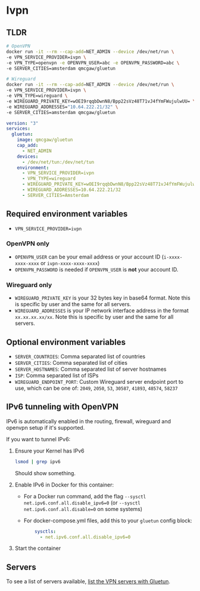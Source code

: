 # Ivpn

## TLDR

```sh
# OpenVPN
docker run -it --rm --cap-add=NET_ADMIN --device /dev/net/run \
-e VPN_SERVICE_PROVIDER=ivpn \
-e VPN_TYPE=openvpn -e OPENVPN_USER=abc -e OPENVPN_PASSWORD=abc \
-e SERVER_CITIES=amsterdam qmcgaw/gluetun
```

```sh
# Wireguard
docker run -it --rm --cap-add=NET_ADMIN --device /dev/net/run \
-e VPN_SERVICE_PROVIDER=ivpn \
-e VPN_TYPE=wireguard \
-e WIREGUARD_PRIVATE_KEY=wOEI9rqqbDwnN8/Bpp22sVz48T71vJ4fYmFWujulwUU= \
-e WIREGUARD_ADDRESSES="10.64.222.21/32" \
-e SERVER_CITIES=amsterdam qmcgaw/gluetun
```

```yml
version: "3"
services:
  gluetun:
    image: qmcgaw/gluetun
    cap_add:
      - NET_ADMIN
    devices:
      - /dev/net/tun:/dev/net/tun
    environment:
      - VPN_SERVICE_PROVIDER=ivpn
      - VPN_TYPE=wireguard
      - WIREGUARD_PRIVATE_KEY=wOEI9rqqbDwnN8/Bpp22sVz48T71vJ4fYmFWujulwUU=
      - WIREGUARD_ADDRESSES=10.64.222.21/32
      - SERVER_CITIES=Amsterdam
```

## Required environment variables

- `VPN_SERVICE_PROVIDER=ivpn`

### OpenVPN only

- `OPENVPN_USER` can be your email address or your account ID (`i-xxxx-xxxx-xxxx` or `ivpn-xxxx-xxxx-xxxx`)
- `OPENVPN_PASSWORD` is needed if `OPENVPN_USER` is **not** your account ID.

### Wireguard only

- `WIREGUARD_PRIVATE_KEY` is your 32 bytes key in base64 format. Note this is specific by user and the same for all servers.
- `WIREGUARD_ADDRESSES` is your IP network interface address in the format `xx.xx.xx.xx/xx`. Note this is specific by user and the same for all servers.

## Optional environment variables

- `SERVER_COUNTRIES`: Comma separated list of countries
- `SERVER_CITIES`: Comma separated list of cities
- `SERVER_HOSTNAMES`: Comma separated list of server hostnames
- `ISP`: Comma separated list of ISPs
- `WIREGUARD_ENDPOINT_PORT`: Custom Wireguard server endpoint port to use, which can be one of: `2049`, `2050`, `53`, `30587`, `41893`, `48574`, `58237`

## IPv6 tunneling with OpenVPN

IPv6 is automatically enabled in the routing, firewall, wireguard and openvpn setup if it's supported.

If you want to tunnel IPv6:

1. Ensure your Kernel has IPv6

    ```sh
    lsmod | grep ipv6
    ```

    Should show something.
1. Enable IPv6 in Docker for this container:
    - For a Docker run command, add the flag `--sysctl net.ipv6.conf.all.disable_ipv6=0` (or `--sysctl net.ipv6.conf.all.disable=0` on some systems)
    - For docker-compose.yml files, add this to your `gluetun` config block:

        ```yml
            sysctls:
              - net.ipv6.conf.all.disable_ipv6=0
        ```

1. Start the container

## Servers

To see a list of servers available, [list the VPN servers with Gluetun](../servers.md#list-of-vpn-servers).
